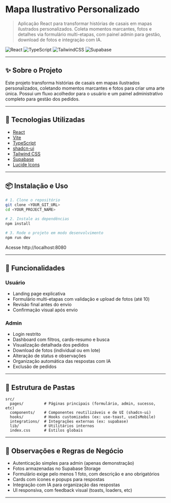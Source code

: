 # Mapa Ilustrativo Personalizado

> Aplicação React para transformar histórias de casais em mapas ilustrados personalizados. Coleta momentos marcantes, fotos e detalhes via formulário multi-etapas, com painel admin para gestão, download de fotos e integração com IA.

![React](https://img.shields.io/badge/React-20232A?style=for-the-badge&logo=react&logoColor=61DAFB)
![TypeScript](https://img.shields.io/badge/TypeScript-007ACC?style=for-the-badge&logo=typescript&logoColor=white)
![TailwindCSS](https://img.shields.io/badge/TailwindCSS-38B2AC?style=for-the-badge&logo=tailwind-css&logoColor=white)
![Supabase](https://img.shields.io/badge/Supabase-3ECF8E?style=for-the-badge&logo=supabase&logoColor=white)

---

## ✨ Sobre o Projeto

Este projeto transforma histórias de casais em mapas ilustrados personalizados, coletando momentos marcantes e fotos para criar uma arte única. Possui um fluxo acolhedor para o usuário e um painel administrativo completo para gestão dos pedidos.

---

## 🚀 Tecnologias Utilizadas
- [React](https://react.dev/)
- [Vite](https://vitejs.dev/)
- [TypeScript](https://www.typescriptlang.org/)
- [shadcn-ui](https://ui.shadcn.com/)
- [Tailwind CSS](https://tailwindcss.com/)
- [Supabase](https://supabase.com/)
- [Lucide Icons](https://lucide.dev/)

---

## 📦 Instalação e Uso

```sh
# 1. Clone o repositório
git clone <YOUR_GIT_URL>
cd <YOUR_PROJECT_NAME>

# 2. Instale as dependências
npm install

# 3. Rode o projeto em modo desenvolvimento
npm run dev
```
Acesse http://localhost:8080

---

## 🧭 Funcionalidades

### Usuário
- Landing page explicativa
- Formulário multi-etapas com validação e upload de fotos (até 10)
- Revisão final antes do envio
- Confirmação visual após envio

### Admin
- Login restrito
- Dashboard com filtros, cards-resumo e busca
- Visualização detalhada dos pedidos
- Download de fotos (individual ou em lote)
- Alteração de status e observações
- Organização automática das respostas com IA
- Exclusão de pedidos

---

## 📁 Estrutura de Pastas
```
src/
  pages/         # Páginas principais (formulário, admin, sucesso, etc)
  components/    # Componentes reutilizáveis e de UI (shadcn-ui)
  hooks/         # Hooks customizados (ex: use-toast, useIsMobile)
  integrations/  # Integrações externas (ex: supabase)
  lib/           # Utilitários internos
  index.css      # Estilos globais
```

---

## 📝 Observações e Regras de Negócio
- Autenticação simples para admin (apenas demonstração)
- Fotos armazenadas no Supabase Storage
- Formulário exige pelo menos 1 foto, com descrição e ano obrigatórios
- Cards com ícones e popups para respostas
- Integração com IA para organização das respostas
- UI responsiva, com feedback visual (toasts, loaders, etc)

---

